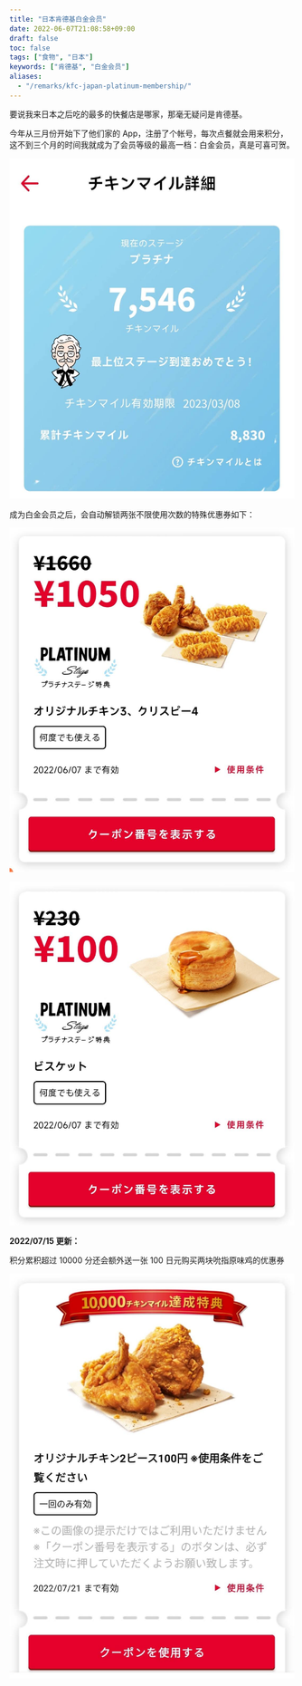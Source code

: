 ```yaml
---
title: "日本肯德基白金会员"
date: 2022-06-07T21:08:58+09:00
draft: false
toc: false
tags: ["食物", "日本"]
keywords: ["肯德基", "白金会员"]
aliases:
  - "/remarks/kfc-japan-platinum-membership/"
---
```


要说我来日本之后吃的最多的快餐店是哪家，那毫无疑问是肯德基。

今年从三月份开始下了他们家的 App，注册了个帐号，每次点餐就会用来积分，这不到三个月的时间我就成为了会员等级的最高一档：白金会员，真是可喜可贺。

![日本肯德基白金会员](featured_kfc_jp_platinum_membership.jpg)

<!--more-->

成为白金会员之后，会自动解锁两张不限使用次数的特殊优惠券如下：

![吮指原味鸡x3 + 松脆鸡肉x4](kfc_jp_special_coupon_01.jpg)

![一百日元一个松饼](kfc_jp_special_coupon_02.jpg)

**2022/07/15 更新：**

积分累积超过 10000 分还会额外送一张 100 日元购买两块吮指原味鸡的优惠券

![100日元=吮指原味鸡x2](kfc_jp_special_coupon_03.jpg)
